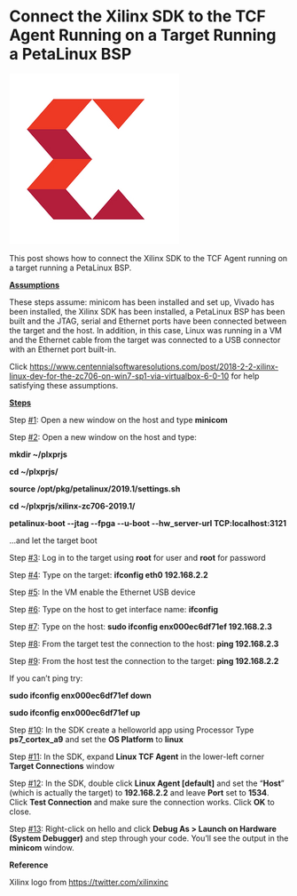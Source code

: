 # Connect the Xilinx SDK to the TCF Agent Running on a Target Running a PetaLinux BSP

![xilinx_logo](xilinx_logo.png)

This post shows how to connect the Xilinx SDK to the TCF Agent running on a target running a PetaLinux BSP.

**<u><span>Assumptions</span></u>**

These steps assume: minicom has been installed and set up, Vivado has been installed, the Xilinx SDK has been installed, a PetaLinux BSP has been built and the JTAG, serial and Ethernet ports have been connected between the target and the host. In addition, in this case, Linux was running in a VM and the Ethernet cable from the target was connected to a USB connector with an Ethernet port built-in.

Click https://www.centennialsoftwaresolutions.com/post/2018-2-2-xilinx-linux-dev-for-the-zc706-on-win7-sp1-via-virtualbox-6-0-10 for help satisfying these assumptions.

**<u><span>Steps</span></u>**

Step [#1](https://www.centennialsoftwaresolutions.com/blog/hashtags/1): Open a new window on the host and type **minicom**

Step [#2](https://www.centennialsoftwaresolutions.com/blog/hashtags/2): Open a new window on the host and type:

**mkdir ~/plxprjs**

**cd ~/plxprjs/**

**source /opt/pkg/petalinux/2019.1/settings.sh**

**cd ~/plxprjs/xilinx-zc706-2019.1/**

**petalinux-boot --jtag --fpga --u-boot --hw_server-url TCP:localhost:3121**

...and let the target boot

Step [#3](https://www.centennialsoftwaresolutions.com/blog/hashtags/3): Log in to the target using **root** for user and **root** for password

Step [#4](https://www.centennialsoftwaresolutions.com/blog/hashtags/4): Type on the target: **ifconfig eth0 192.168.2.2**

Step [#5](https://www.centennialsoftwaresolutions.com/blog/hashtags/5): In the VM enable the Ethernet USB device 

Step [#6](https://www.centennialsoftwaresolutions.com/blog/hashtags/6): Type on the host to get interface name: **ifconfig**

Step [#7](https://www.centennialsoftwaresolutions.com/blog/hashtags/7): Type on the host: **sudo ifconfig enx000ec6df71ef 192.168.2.3** 

Step [#8](https://www.centennialsoftwaresolutions.com/blog/hashtags/8): From the target test the connection to the host: **ping 192.168.2.3**

Step [#9](https://www.centennialsoftwaresolutions.com/blog/hashtags/9): From the host test the connection to the target: **ping 192.168.2.2** 

If you can’t ping try:

**sudo ifconfig enx000ec6df71ef down**

**sudo ifconfig enx000ec6df71ef up**

Step [#10](https://www.centennialsoftwaresolutions.com/blog/hashtags/10): In the SDK create a helloworld app using Processor Type **ps7_cortex_a9** and set the **OS Platform** to **linux**

Step [#11](https://www.centennialsoftwaresolutions.com/blog/hashtags/11): In the SDK, expand **Linux TCF Agent** in the lower-left corner **Target Connections** window

Step [#12](https://www.centennialsoftwaresolutions.com/blog/hashtags/12): In the SDK, double click **Linux Agent [default]** and set the “**Host**” (which is actually the target) to **192.168.2.2** and leave **Port** set to **1534**. Click **Test Connection** and make sure the connection works. Click **OK** to close.

Step [#13](https://www.centennialsoftwaresolutions.com/blog/hashtags/13): Right-click on hello and click **Debug As > Launch on Hardware (System Debugger)** and step through your code. You’ll see the output in the **minicom** window.

**Reference**

Xilinx logo from https://twitter.com/xilinxinc 